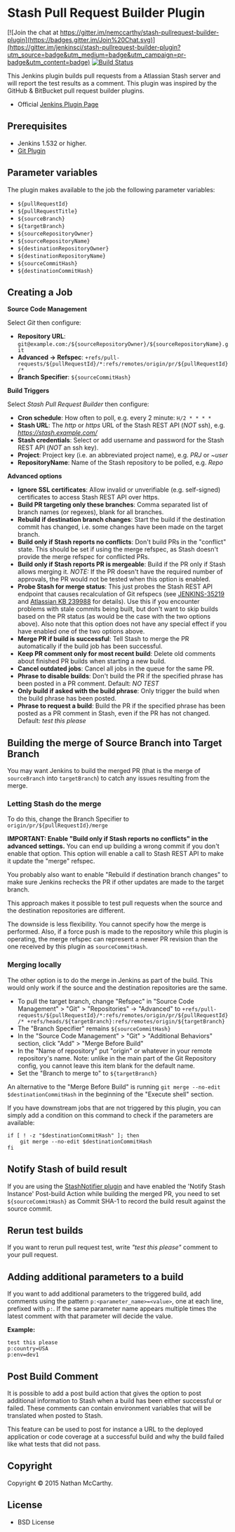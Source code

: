 Stash Pull Request Builder Plugin
================================

[![Join the chat at https://gitter.im/nemccarthy/stash-pullrequest-builder-plugin](https://badges.gitter.im/Join%20Chat.svg)](https://gitter.im/jenkinsci/stash-pullrequest-builder-plugin?utm_source=badge&utm_medium=badge&utm_campaign=pr-badge&utm_content=badge)
[![Build Status](https://ci.jenkins.io/buildStatus/icon?job=Plugins/stash-pullrequest-builder-plugin/master)](https://ci.jenkins.io/job/Plugins/job/stash-pullrequest-builder-plugin/job/master/)

This Jenkins plugin builds pull requests from a Atlassian Stash server and will report the test results as a comment.
This plugin was inspired by the GitHub & BitBucket pull request builder plugins.

- Official [Jenkins Plugin Page](https://wiki.jenkins-ci.org/display/JENKINS/Stash+pullrequest+builder+plugin)

## Prerequisites

- Jenkins 1.532 or higher.
- [Git Plugin](https://wiki.jenkins-ci.org/display/JENKINS/Git+Plugin)

## Parameter variables

The plugin makes available to the job the following parameter variables:
- `${pullRequestId}`
- `${pullRequestTitle}`
- `${sourceBranch}`
- `${targetBranch}`
- `${sourceRepositoryOwner}`
- `${sourceRepositoryName}`
- `${destinationRepositoryOwner}`
- `${destinationRepositoryName}`
- `${sourceCommitHash}`
- `${destinationCommitHash}`

## Creating a Job

**Source Code Management**

Select *Git* then configure:

- **Repository URL**: `git@example.com:/${sourceRepositoryOwner}/${sourceRepositoryName}.git`
- **Advanced -> Refspec**: `+refs/pull-requests/${pullRequestId}/*:refs/remotes/origin/pr/${pullRequestId}/*`
- **Branch Specifier**: `${sourceCommitHash}`

**Build Triggers**

Select *Stash Pull Request Builder* then configure:

- **Cron schedule**: How often to poll, e.g. every 2 minute: `H/2 * * * *`
- **Stash URL**: The *http* or *https* URL of the Stash REST API (*NOT* ssh), e.g. *https://stash.example.com/*
- **Stash credentials**: Select or add username and password for the Stash REST API (*NOT* an ssh key).
- **Project**: Project key (i.e. an abbreviated project name), e.g. *PRJ* or *~user*
- **RepositoryName**: Name of the Stash repository to be polled, e.g. *Repo*

**Advanced options**
- **Ignore SSL certificates**: Allow invalid or unverifiable (e.g. self-signed) certificates to access Stash REST API over https.
- **Build PR targeting only these branches**: Comma separated list of branch names (or regexes), blank for all branches.
- **Rebuild if destination branch changes**: Start the build if the destination commit has changed, i.e. some changes have been made on the target branch.
- **Build only if Stash reports no conflicts**: Don't build PRs in the "conflict" state. This should be set if using the merge refspec, as Stash doesn't provide the merge refspec for conflicted PRs.
- **Build only if Stash reports PR is mergeable**: Build if the PR only if Stash allows merging it. *NOTE:* If the PR doesn't have the required number of approvals, the PR would not be tested when this option is enabled.
- **Probe Stash for merge status**: This just probes the Stash REST API endpoint that causes recalculation of Git refspecs (see [JENKINS-35219](https://issues.jenkins-ci.org/browse/JENKINS-35219) and [Atlassian KB 239988](https://answers.atlassian.com/questions/239988/change-pull-request-refs-after-commit-instead-of-after-approval-or-workaround) for details). Use this if you encounter problems with stale commits being built, but don't want to skip builds based on the PR status (as would be the case with the two options above). Also note that this option does not have any special effect if you have enabled one of the two options above.
- **Merge PR if build is successful**: Tell Stash to merge the PR automatically if the build job has been successful.
- **Keep PR comment only for most recent build**: Delete old comments about finished PR builds when starting a new build.
- **Cancel outdated jobs**: Cancel all jobs in the queue for the same PR.
- **Phrase to disable builds**: Don't build the PR if the specified phrase has been posted in a PR comment. Default: *NO TEST*
- **Only build if asked with the build phrase**: Only trigger the build when the build phrase has been posted.
- **Phrase to request a build**: Build the PR if the specified phrase has been posted as a PR comment in Stash, even if the PR has not changed. Default: *test this please*

## Building the merge of Source Branch into Target Branch

You may want Jenkins to build the merged PR (that is the merge of `sourceBranch` into `targetBranch`) to catch any issues resulting from the merge.

### Letting Stash do the merge

To do this, change the Branch Specifier to `origin/pr/${pullRequestId}/merge`

**IMPORTANT: Enable "Build only if Stash reports no conflicts" in the advanced settings.** You can end up building a wrong commit if you don't enable that option. This option will enable a call to Stash REST API to make it update the "merge" refspec.

You probably also want to enable "Rebuild if destination branch changes" to make sure Jenkins rechecks the PR if other updates are made to the target branch.

This approach makes it possible to test pull requests when the source and the destination repositories are different.

The downside is less flexibility. You cannot specify how the merge is performed. Also, if a force push is made to the repository while this plugin is operating, the merge refspec can represent a newer PR revision than the one received by this plugin as `sourceCommitHash`.

### Merging locally

The other option is to do the merge in Jenkins as part of the build. This would only work if the source and the destination repositories are the same.

- To pull the target branch, change "Refspec" in "Source Code Management" > "Git" > "Repositories" -> "Advanced" to
  `+refs/pull-requests/${pullRequestId}/*:refs/remotes/origin/pr/${pullRequestId}/* +refs/heads/${targetBranch}:refs/remotes/origin/${targetBranch}`
- The "Branch Specifier" remains `${sourceCommitHash}`
- In the "Source Code Management" > "Git" > "Additional Behaviors" section, click "Add" > "Merge Before Build"
- In the "Name of repository" put "origin" or whatever in your remote repository's name. Note: unlike in the main part of the Git Repository config, you cannot leave this item blank for the default name.
- Set the "Branch to merge to" to `${targetBranch}`

An alternative to the "Merge Before Build" is running `git merge --no-edit $destinationCommitHash` in the beginning of the "Execute shell" section.

If you have downstream jobs that are not triggered by this plugin, you can simply add a condition on this command to check if the parameters are available:

```
if [ ! -z "$destinationCommitHash" ]; then
    git merge --no-edit $destinationCommitHash
fi
```

## Notify Stash of build result

If you are using the [StashNotifier plugin](https://wiki.jenkins-ci.org/display/JENKINS/StashNotifier+Plugin) and have enabled the 'Notify Stash Instance' Post-build Action while building the merged PR, you need to set `${sourceCommitHash}` as Commit SHA-1 to record the build result against the source commit.

## Rerun test builds

If you want to rerun pull request test, write *"test this please"* comment to your pull request.

## Adding additional parameters to a build

If you want to add additional parameters to the triggered build, add comments using the pattern `p:<parameter_name>=<value>`, one at each line, prefixed with `p:`. If the same parameter name appears multiple times the latest comment with that parameter will decide the value.

**Example:**

    test this please
    p:country=USA
    p:env=dev1


## Post Build Comment

It is possible to add a post build action that gives the option to post additional information to Stash when a build has been either successful or failed.
These comments can contain environment variables that will be translated when posted to Stash.

This feature can be used to post for instance a URL to the deployed application or code coverage at a successful build and why the build failed like what tests that did not pass.

## Copyright

Copyright © 2015 Nathan McCarthy.


## License

- BSD License

